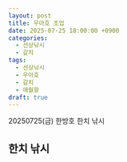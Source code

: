 ```yaml
---
layout: post
title: 우아호 조업
date: 2025-07-25 18:00:00 +0900
categories:
  - 선상낚시
  - 갈치
tags:
  - 선상낚시
  - 우아호
  - 갈치
  - 애월항
draft: true
---
```

20250725(금) 한방호 한치  낚시 
## 한치 낚시 

